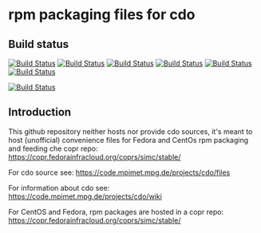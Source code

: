 # rpm packaging files for cdo


## Build status

[![Build Status](https://badges.herokuapp.com/travis/ARPA-SIMC/cdo-rpm?branch=master&env=DOCKER_IMAGE=centos:7&label=centos7)](https://travis-ci.org/ARPA-SIMC/cdo-rpm)
[![Build Status](https://badges.herokuapp.com/travis/ARPA-SIMC/cdo-rpm?branch=master&env=DOCKER_IMAGE=centos:8&label=centos8)](https://travis-ci.org/ARPA-SIMC/cdo-rpm)
[![Build Status](https://badges.herokuapp.com/travis/ARPA-SIMC/cdo-rpm?branch=master&env=DOCKER_IMAGE=fedora:30&label=fedora30)](https://travis-ci.org/ARPA-SIMC/cdo-rpm)
[![Build Status](https://badges.herokuapp.com/travis/ARPA-SIMC/cdo-rpm?branch=master&env=DOCKER_IMAGE=fedora:31&label=fedora31)](https://travis-ci.org/ARPA-SIMC/cdo-rpm)
[![Build Status](https://badges.herokuapp.com/travis/ARPA-SIMC/cdo-rpm?branch=master&env=DOCKER_IMAGE=fedora:32&label=fedora32)](https://travis-ci.org/ARPA-SIMC/cdo-rpm)
[![Build Status](https://badges.herokuapp.com/travis/ARPA-SIMC/cdo-rpm?branch=master&env=DOCKER_IMAGE=fedora:rawhide&label=fedorarawhide)](https://travis-ci.org/ARPA-SIMC/cdo-rpm)

[![Build Status](https://copr.fedorainfracloud.org/coprs/simc/stable/package/cdo/status_image/last_build.png)](https://copr.fedorainfracloud.org/coprs/simc/stable/package/cdo/)

## Introduction

This github repository neither hosts nor provide cdo sources, it's meant to
host (unofficial) convenience files for Fedora and CentOs rpm packaging and
feeding che copr repo: https://copr.fedorainfracloud.org/coprs/simc/stable/

For cdo source see: https://code.mpimet.mpg.de/projects/cdo/files

For information about cdo see: https://code.mpimet.mpg.de/projects/cdo/wiki

For CentOS and Fedora, rpm packages are hosted in a copr repo:
https://copr.fedorainfracloud.org/coprs/simc/stable/
